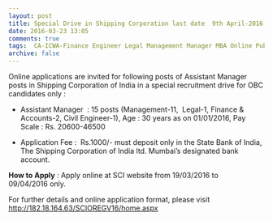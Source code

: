```yaml
---
layout: post
title: Special Drive in Shipping Corporation last date  9th April-2016   
date: 2016-03-23 13:05
comments: true
tags:  CA-ICWA-Finance Engineer Legal Management Manager MBA Online Public-Sector Shipping Special Drive 
archive: false
---
```

Online applications are invited for following posts of Assistant Manager posts in Shipping Corporation of India in a special recruitment drive for OBC candidates only :


- Assistant Manager  : 15 posts (Management-11,  Legal-1, Finance & Accounts-2, Civil Engineer-1), Age : 30 years as on 01/01/2016, Pay Scale : Rs. 20600-46500 

- Application Fee :  Rs.1000/- must deposit only in the State Bank of India, The Shipping Corporation of India ltd. Mumbai’s designated bank account.

**How to Apply** : Apply online at SCI website from 19/03/2016 to 09/04/2016 only. 


For further details and online application format, please visit <http://182.18.164.63/SCIOREGV16/home.aspx>

